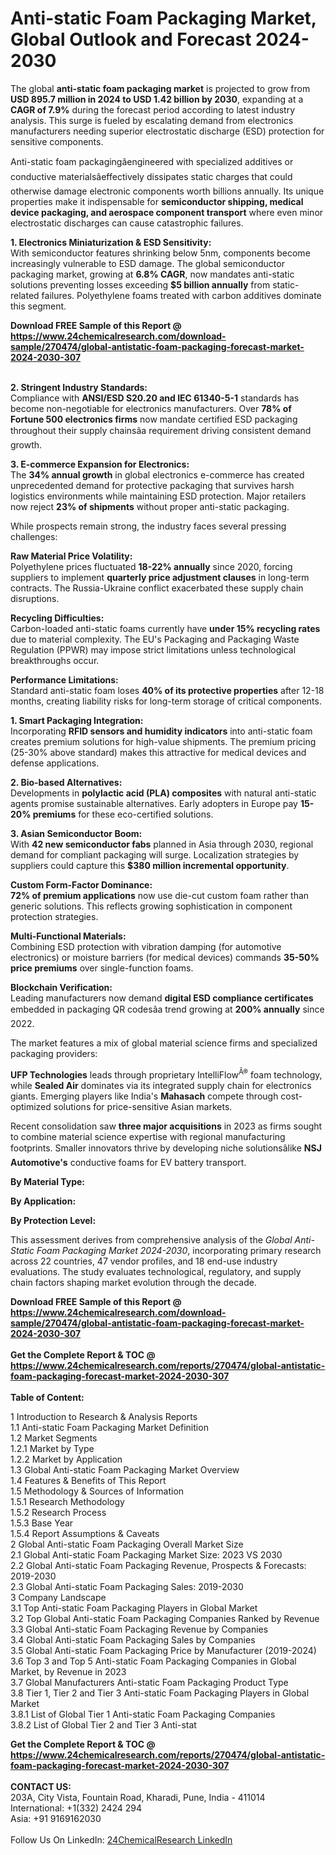 <h1>Anti-static Foam Packaging Market, Global Outlook and Forecast 2024-2030</h1><p>The global <strong>anti-static foam packaging market</strong> is projected to grow from <strong>USD 895.7 million in 2024 to USD 1.42 billion by 2030</strong>, expanding at a <strong>CAGR of 7.9%</strong> during the forecast period according to latest industry analysis. This surge is fueled by escalating demand from electronics manufacturers needing superior electrostatic discharge (ESD) protection for sensitive components.</p><p>Anti-static foam packagingâengineered with specialized additives or conductive materialsâeffectively dissipates static charges that could otherwise damage electronic components worth billions annually. Its unique properties make it indispensable for <strong>semiconductor shipping, medical device packaging, and aerospace component transport</strong> where even minor electrostatic discharges can cause catastrophic failures.</p><p><strong>1. Electronics Miniaturization &amp; ESD Sensitivity:</strong><br>
With semiconductor features shrinking below 5nm, components become increasingly vulnerable to ESD damage. The global semiconductor packaging market, growing at <strong>6.8% CAGR</strong>, now mandates anti-static solutions preventing losses exceeding <strong>$5 billion annually</strong> from static-related failures. Polyethylene foams treated with carbon additives dominate this segment.</p><div><b>Download FREE Sample of this Report @ 
            <a href="https://www.24chemicalresearch.com/download-sample/270474/global-antistatic-foam-packaging-forecast-market-2024-2030-307">
            https://www.24chemicalresearch.com/download-sample/270474/global-antistatic-foam-packaging-forecast-market-2024-2030-307</a></b></div><br><p><strong>2. Stringent Industry Standards:</strong><br>
Compliance with <strong>ANSI/ESD S20.20 and IEC 61340-5-1</strong> standards has become non-negotiable for electronics manufacturers. Over <strong>78% of Fortune 500 electronics firms</strong> now mandate certified ESD packaging throughout their supply chainsâa requirement driving consistent demand growth.</p><p><strong>3. E-commerce Expansion for Electronics:</strong><br>
The <strong>34% annual growth</strong> in global electronics e-commerce has created unprecedented demand for protective packaging that survives harsh logistics environments while maintaining ESD protection. Major retailers now reject <strong>23% of shipments</strong> without proper anti-static packaging.</p><p>While prospects remain strong, the industry faces several pressing challenges:</p><p><strong>Raw Material Price Volatility:</strong><br>
	Polyethylene prices fluctuated <strong>18-22% annually</strong> since 2020, forcing suppliers to implement <strong>quarterly price adjustment clauses</strong> in long-term contracts. The Russia-Ukraine conflict exacerbated these supply chain disruptions.</p><p><strong>Recycling Difficulties:</strong><br>
	Carbon-loaded anti-static foams currently have <strong>under 15% recycling rates</strong> due to material complexity. The EU's Packaging and Packaging Waste Regulation (PPWR) may impose strict limitations unless technological breakthroughs occur.</p><p><strong>Performance Limitations:</strong><br>
	Standard anti-static foam loses <strong>40% of its protective properties</strong> after 12-18 months, creating liability risks for long-term storage of critical components.</p><p><strong>1. Smart Packaging Integration:</strong><br>
Incorporating <strong>RFID sensors and humidity indicators</strong> into anti-static foam creates premium solutions for high-value shipments. The premium pricing (25-30% above standard) makes this attractive for medical devices and defense applications.</p><p><strong>2. Bio-based Alternatives:</strong><br>
Developments in <strong>polylactic acid (PLA) composites</strong> with natural anti-static agents promise sustainable alternatives. Early adopters in Europe pay <strong>15-20% premiums</strong> for these eco-certified solutions.</p><p><strong>3. Asian Semiconductor Boom:</strong><br>
With <strong>42 new semiconductor fabs</strong> planned in Asia through 2030, regional demand for compliant packaging will surge. Localization strategies by suppliers could capture this <strong>$380 million incremental opportunity</strong>.</p><p><strong>Custom Form-Factor Dominance:</strong><br>
	<strong>72% of premium applications</strong> now use die-cut custom foam rather than generic solutions. This reflects growing sophistication in component protection strategies.</p><p><strong>Multi-Functional Materials:</strong><br>
	Combining ESD protection with vibration damping (for automotive electronics) or moisture barriers (for medical devices) commands <strong>35-50% price premiums</strong> over single-function foams.</p><p><strong>Blockchain Verification:</strong><br>
	Leading manufacturers now demand <strong>digital ESD compliance certificates</strong> embedded in packaging QR codesâa trend growing at <strong>200% annually</strong> since 2022.</p><p>The market features a mix of global material science firms and specialized packaging providers:</p><p><strong>UFP Technologies</strong> leads through proprietary IntelliFlow<sup>Â®</sup> foam technology, while <strong>Sealed Air</strong> dominates via its integrated supply chain for electronics giants. Emerging players like India's <strong>Mahasach</strong> compete through cost-optimized solutions for price-sensitive Asian markets.</p><p>Recent consolidation saw <strong>three major acquisitions</strong> in 2023 as firms sought to combine material science expertise with regional manufacturing footprints. Smaller innovators thrive by developing niche solutionsâlike <strong>NSJ Automotive's</strong> conductive foams for EV battery transport.</p><p><strong>By Material Type:</strong></p><p><strong>By Application:</strong></p><p><strong>By Protection Level:</strong></p><p>This assessment derives from comprehensive analysis of the <em>Global Anti-Static Foam Packaging Market 2024-2030</em>, incorporating primary research across 22 countries, 47 vendor profiles, and 18 end-use industry evaluations. The study evaluates technological, regulatory, and supply chain factors shaping market evolution through the decade.</p><div><b>Download FREE Sample of this Report @ 
            <a href="https://www.24chemicalresearch.com/download-sample/270474/global-antistatic-foam-packaging-forecast-market-2024-2030-307">
            https://www.24chemicalresearch.com/download-sample/270474/global-antistatic-foam-packaging-forecast-market-2024-2030-307</a></b></div><br><div><b>Get the Complete Report & TOC @ 
            <a href="https://www.24chemicalresearch.com/reports/270474/global-antistatic-foam-packaging-forecast-market-2024-2030-307">
            https://www.24chemicalresearch.com/reports/270474/global-antistatic-foam-packaging-forecast-market-2024-2030-307</a></b></div><br>
            <b>Table of Content:</b><p>1 Introduction to Research & Analysis Reports<br />
    1.1 Anti-static Foam Packaging Market Definition<br />
    1.2 Market Segments<br />
        1.2.1 Market by Type<br />
        1.2.2 Market by Application<br />
    1.3 Global Anti-static Foam Packaging Market Overview<br />
    1.4 Features & Benefits of This Report<br />
    1.5 Methodology & Sources of Information<br />
        1.5.1 Research Methodology<br />
        1.5.2 Research Process<br />
        1.5.3 Base Year<br />
        1.5.4 Report Assumptions & Caveats<br />
2 Global Anti-static Foam Packaging Overall Market Size<br />
    2.1 Global Anti-static Foam Packaging Market Size: 2023 VS 2030<br />
    2.2 Global Anti-static Foam Packaging Revenue, Prospects & Forecasts: 2019-2030<br />
    2.3 Global Anti-static Foam Packaging Sales: 2019-2030<br />
3 Company Landscape<br />
    3.1 Top Anti-static Foam Packaging Players in Global Market<br />
    3.2 Top Global Anti-static Foam Packaging Companies Ranked by Revenue<br />
    3.3 Global Anti-static Foam Packaging Revenue by Companies<br />
    3.4 Global Anti-static Foam Packaging Sales by Companies<br />
    3.5 Global Anti-static Foam Packaging Price by Manufacturer (2019-2024)<br />
    3.6 Top 3 and Top 5 Anti-static Foam Packaging Companies in Global Market, by Revenue in 2023<br />
    3.7 Global Manufacturers Anti-static Foam Packaging Product Type<br />
    3.8 Tier 1, Tier 2 and Tier 3 Anti-static Foam Packaging Players in Global Market<br />
        3.8.1 List of Global Tier 1 Anti-static Foam Packaging Companies<br />
        3.8.2 List of Global Tier 2 and Tier 3 Anti-stat</p><div><b>Get the Complete Report & TOC @ 
            <a href="https://www.24chemicalresearch.com/reports/270474/global-antistatic-foam-packaging-forecast-market-2024-2030-307">
            https://www.24chemicalresearch.com/reports/270474/global-antistatic-foam-packaging-forecast-market-2024-2030-307</a></b></div><br><b>CONTACT US:</b><br>
            203A, City Vista, Fountain Road, Kharadi, Pune, India - 411014<br>
            International: +1(332) 2424 294<br>
            Asia: +91 9169162030 <br><br>
            Follow Us On LinkedIn: <a href="https://www.linkedin.com/company/24chemicalresearch/">24ChemicalResearch LinkedIn</a>